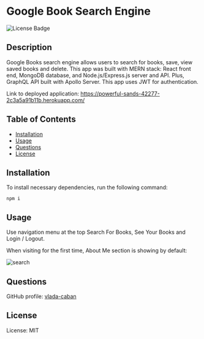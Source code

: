 # Google Book Search Engine
![License Badge](https://img.shields.io/badge/License-MIT-green)

## Description 

Google Books search engine allows users to search for books, save, view saved books and delete. This app was built with MERN stack: React front end, MongoDB database, and Node.js/Express.js server and API. Plus, GraphQL API built with Apollo Server.
This app uses JWT for authentication. 

Link to deployed application: https://powerful-sands-42277-2c3a5a91b11b.herokuapp.com/

## Table of Contents

- [Installation](#installation)
- [Usage](#usage)
- [Questions](#questions)
- [License](#license)

## Installation

To install necessary dependencies, run the following command:

```npm i```

## Usage

Use navigation menu at the top Search For Books, See Your Books and Login / Logout. 

When visiting for the first time, About Me section is showing by default: 

![search](./assets/images/searchexample.png) 

## Questions
GitHub profile: [vlada-caban](https://github.com/vlada-caban)

## License 
License: MIT